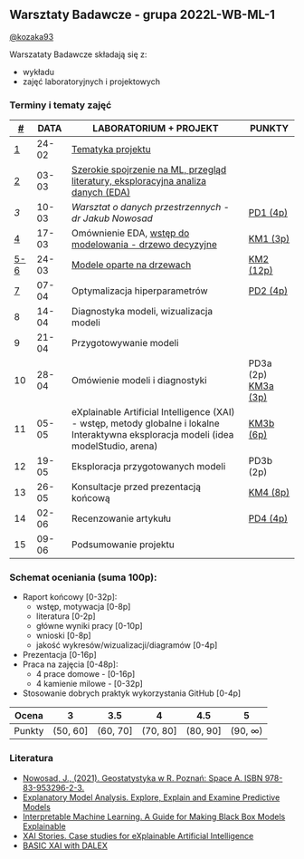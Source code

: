 ## Warsztaty Badawcze - grupa 2022L-WB-ML-1

[@kozaka93](https://github.com/kozaka93)


Warszataty Badawcze składają się z:
 - wykładu
 - zajęć laboratoryjnych i projektowych

### Terminy i tematy zajęć 


<table>
<thead>
  <tr>
   <th><a href="https://github.com/MI2-Education/2022L-WB-ML-1/blob/main/materials/other.md" target="_blank" rel="noopener noreferrer">#</a></th>
    <th>DATA</th>
    <th>LABORATORIUM + PROJEKT</th>
    <th>PUNKTY</th>
  </tr>
</thead>
<tbody>
  <tr>
   <td><a href="https://github.com/MI2-Education/2022L-WB-ML-1/blob/main/materials/week1/week1.md" target="_blank" rel="noopener noreferrer"> 1</a></td>
    <td>24-02</td>
    <td><a href="https://github.com/MI2-Education/2022L-WB-ML-1/blob/main/materials/week1/L1-intro.pdf" target="_blank" rel="noopener noreferrer">Tematyka projektu</a></td>
    <td></td>
  </tr>
  <tr>
    <td><a href="https://github.com/MI2-Education/2022L-WB-ML-1/blob/main/materials/week2/week2.md" target="_blank" rel="noopener noreferrer"> 2</a></td>
    <td>03-03</td>
    <td><a href="https://github.com/MI2-Education/2022L-WB-ML-1/blob/main/materials/week2/L2-ML-paper.pdf" target="_blank" rel="noopener noreferrer">Szerokie spojrzenie na ML, przegląd literatury, eksploracyjna analiza danych (EDA)</a></td>
    <td></td>
  </tr>
  <tr>
    <td><i>3</i></td>
    <td>10-03</td>
   <td><i>Warsztat o danych przestrzennych - dr Jakub Nowosad</i></td>
    <td><a href="https://github.com/MI2-Education/2022L-WB-ML-1/issues/1" target="_blank" rel="noopener noreferrer">PD1 (4p)</a></td>
  </tr>
  <tr>
    <td><a href="https://github.com/MI2-Education/2022L-WB-ML-1/blob/main/materials/week4/week4.md" target="_blank" rel="noopener noreferrer"> 4</a></td>
    <td>17-03</td>
    <td>Omównienie EDA, <a href="https://github.com/MI2-Education/2022L-WB-ML-1/blob/main/materials/week4/rpart.R" target="_blank" rel="noopener noreferrer"> wstęp do modelowania - drzewo decyzyjne</a></td>
    <td><a href="https://github.com/MI2-Education/2022L-WB-ML-1/issues/2" target="_blank" rel="noopener noreferrer">KM1 (3p)</a></td>
  </tr>
  <tr>
    <td><a href="https://github.com/MI2-Education/2022L-WB-ML-1/blob/main/materials/week56/week56.md" target="_blank" rel="noopener noreferrer">5-6</a></td>
    <td>24-03</td>
    <td><a href="https://github.com/MI2-Education/2022L-WB-ML-1/tree/main/milestones/ms2a" target="_blank" rel="noopener noreferrer">Modele oparte na drzewach</a></td>
     <td><a href="https://github.com/MI2-Education/2022L-WB-ML-1/issues/3" target="_blank" rel="noopener noreferrer"> KM2 (12p)</a></td>
  </tr>
    <tr>
    <td><a href="https://github.com/MI2-Education/2022L-WB-ML-1/blob/main/materials/week7/week7.md" target="_blank" rel="noopener noreferrer">7</a></td>
    <td>07-04</td>
    <td>Optymalizacja hiperparametrów</td>
    <td><a href="https://github.com/MI2-Education/2022L-WB-ML-1/issues/4"target="_blank" rel="noopener noreferrer"> PD2 (4p) </a></td>
  </tr>
  <tr>
    <td>8</td>
    <td>14-04</td>
    <td>Diagnostyka modeli, wizualizacja modeli</td>
    <td></td>
  </tr>
  <tr>
    <td>9</td>
    <td>21-04</td>
    <td>Przygotowywanie modeli </td>
    <td></td>
  </tr>
  <tr>
    <td>10</td>
    <td>28-04</td>
    <td> Omówienie modeli i diagnostyki</td>
    <td>PD3a (2p) <br>
   <a href="https://github.com/MI2-Education/2022L-WB-ML-1/issues/7" target="_blank" rel="noopener noreferrer"> KM3a (3p) </a></td>
  </tr>
  <tr>
    <td>11</td>
    <td>05-05</td>
    <td>eXplainable Artificial Intelligence (XAI) - wstęp, metody globalne i lokalne <br>
    Interaktywna eksploracja modeli (idea modelStudio, arena)</td>
    <td><a href="https://github.com/MI2-Education/2022L-WB-ML-1/issues/7" target="_blank" rel="noopener noreferrer"> KM3b (6p)</a></td>
  </tr>
  <tr>
    <td>12</td>
    <td>19-05</td>
    <td>Eksploracja przygotowanych modeli</td>
    <td>PD3b (2p)</td>
  </tr>
  <tr>
    <td>13</td>
    <td>26-05</td>
    <td>Konsultacje przed prezentacją końcową</td>
    <td><a href="https://github.com/MI2-Education/2022L-WB-ML-1/issues/8" target="_blank" rel="noopener noreferrer"> KM4 (8p)</a></td>
  </tr>
  <tr>
    <td>14</td>
    <td>02-06</td>
    <td>Recenzowanie artykułu</td>
    <td><a href="https://github.com/MI2-Education/2022L-WB-ML-1/issues/9" target="_blank" rel="noopener noreferrer">  PD4 (4p)</a></td>
  </tr>
  <tr>
    <td>15</td>
    <td>09-06</td>
    <td>Podsumowanie projektu</td>
    <td></td>
  </tr>
 
</tbody>
</table>

### Schemat oceniania (suma 100p):
-   Raport końcowy [0-32p]:
    -   wstęp, motywacja [0-8p]
    -   literatura [0-2p]
    -   główne wyniki pracy [0-10p]
    -   wnioski [0-8p]
    -   jakość wykresów/wizualizacji/diagramów [0-4p]
-   Prezentacja [0-16p]
-   Praca na zajęcia [0-48p]:
    -   4 prace domowe - [0-16p]
    -   4 kamienie milowe - [0-32p]
-   Stosowanie dobrych praktyk wykorzystania GitHub [0-4p]

 
| Ocena |  3 | 3.5 | 4 | 4.5 | 5 |
|:---:|:---:|:---:|:---:|:---:|:---:|
| Punkty   | (50, 60] | (60, 70] | (70, 80] | (80, 90] | (90, ∞) |


### Literatura
- [Nowosad, J., (2021). Geostatystyka w R. Poznań: Space A. ISBN 978-83-953296-2-3.](https://bookdown.org/nowosad/geostatystyka/)
- [Explanatory Model Analysis. Explore, Explain and Examine Predictive Models](https://pbiecek.github.io/ema/)
- [Interpretable Machine Learning. A Guide for Making Black Box Models Explainable](https://christophm.github.io/interpretable-ml-book/)
- [XAI Stories. Case studies for eXplainable Artificial Intelligence](https://pbiecek.github.io/xai_stories/)
- [BASIC XAI with DALEX](https://medium.com/responsibleml/tagged/basic-xai)
